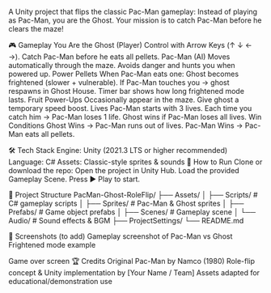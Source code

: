 A Unity project that flips the classic Pac-Man gameplay:
Instead of playing as Pac-Man, you are the Ghost. Your mission is to catch Pac-Man before he clears the maze!

🎮 Gameplay
You Are the Ghost (Player)
Control with Arrow Keys (↑ ↓ ← →).
Catch Pac-Man before he eats all pellets.
Pac-Man (AI)
Moves automatically through the maze.
Avoids danger and hunts you when powered up.
Power Pellets
When Pac-Man eats one:
Ghost becomes frightened (slower + vulnerable).
If Pac-Man touches you → ghost respawns in Ghost House.
Timer bar shows how long frightened mode lasts.
Fruit Power-Ups
Occasionally appear in the maze.
Give ghost a temporary speed boost.
Lives
Pac-Man starts with 3 lives.
Each time you catch him → Pac-Man loses 1 life.
Ghost wins if Pac-Man loses all lives.
Win Conditions
Ghost Wins → Pac-Man runs out of lives.
Pac-Man Wins → Pac-Man eats all pellets.

🛠️ Tech Stack
Engine: Unity (2021.3 LTS or higher recommended)
Language: C#
Assets: Classic-style sprites & sounds
🚀 How to Run
Clone or download the repo:
Open the project in Unity Hub.
Load the provided Gameplay Scene.
Press ▶️ Play to start.

📂 Project Structure
PacMan-Ghost-RoleFlip/
 ├── Assets/
 │   ├── Scripts/         # C# gameplay scripts │   ├── Sprites/         # Pac-Man & Ghost sprites │   ├── Prefabs/         # Game object prefabs │   ├── Scenes/          # Gameplay scene │   └── Audio/           # Sound effects & BGM ├── ProjectSettings/
 └── README.md



📸 Screenshots (to add)
Gameplay screenshot of Pac-Man vs Ghost
Frightened mode example

Game over screen
🏆 Credits
Original Pac-Man by Namco (1980)
Role-flip concept & Unity implementation by [Your Name / Team]
Assets adapted for educational/demonstration use
